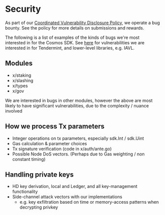 # Security

As part of our [Coordinated Vulnerability Disclosure
Policy](https://tendermint.com/security), we operate a bug bounty.
See the policy for more details on submissions and rewards.

The following is a list of examples of the kinds of bugs we're most interested in for
the Cosmos SDK. See [here](https://github.com/evdatsion/tendermint/blob/master/SECURITY.md) for vulnerabilities we are interested in for Tendermint, and lower-level libraries, e.g. IAVL.

## Modules 
- x/staking
- x/slashing
- x/types
- x/gov

We are interested in bugs in other modules, however the above are most likely to have 
significant vulnerabilities, due to the complexity / nuance involved

## How we process Tx parameters
- Integer operations on tx parameters, especially sdk.Int / sdk.Uint
- Gas calculation & parameter choices 
- Tx signature verification (code in x/auth/ante.go)
- Possible Node DoS vectors. (Perhaps due to Gas weighting / non constant timing)

## Handling private keys
- HD key derivation, local and Ledger, and all key-management functionality
- Side-channel attack vectors with our implementations
  - e.g. key exfiltration based on time or memory-access patterns when decrypting privkey
  
